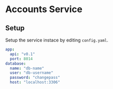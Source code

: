 # Accounts Service

## Setup

Setup the service instace by editing `config.yaml`.

``` yaml
app:
  api: "v0.1"
  port: 8014
database:
  name: "db-name"
  user: "db-username"
  password: "changepass"
  host: "localhost:3306"
```
